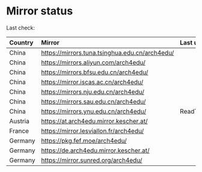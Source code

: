 <script src="./time.js"></script>
# Mirror status
Last check: <script type="text/javascript">localize(1691946816.1007998);</script>

|Country|Mirror|Last update|
|:------|:-----|:----------|
|China|https://mirrors.tuna.tsinghua.edu.cn/arch4edu/|<script type="text/javascript">localize(1691908011);</script>|
|China|https://mirrors.aliyun.com/arch4edu/|<script type="text/javascript">localize(1691821645);</script>|
|China|https://mirrors.bfsu.edu.cn/arch4edu/|<script type="text/javascript">localize(1691908011);</script>|
|China|https://mirror.iscas.ac.cn/arch4edu/|<script type="text/javascript">localize(1691908011);</script>|
|China|https://mirrors.nju.edu.cn/arch4edu/|<script type="text/javascript">localize(1691864844);</script>|
|China|https://mirrors.sau.edu.cn/arch4edu/|<script type="text/javascript">localize(1691908011);</script>|
|China|https://mirrors.ynu.edu.cn/arch4edu/|ReadTimeout|
|Austria|https://at.arch4edu.mirror.kescher.at/|<script type="text/javascript">localize(1691908011);</script>|
|France|https://mirror.lesviallon.fr/arch4edu/|<script type="text/javascript">localize(1691908011);</script>|
|Germany|https://pkg.fef.moe/arch4edu/|<script type="text/javascript">localize(1691908011);</script>|
|Germany|https://de.arch4edu.mirror.kescher.at/|<script type="text/javascript">localize(1691908011);</script>|
|Germany|https://mirror.sunred.org/arch4edu/|<script type="text/javascript">localize(1691908011);</script>|

<script src="./tablefilter/tablefilter.js"></script>
<script src="./table.js"></script>